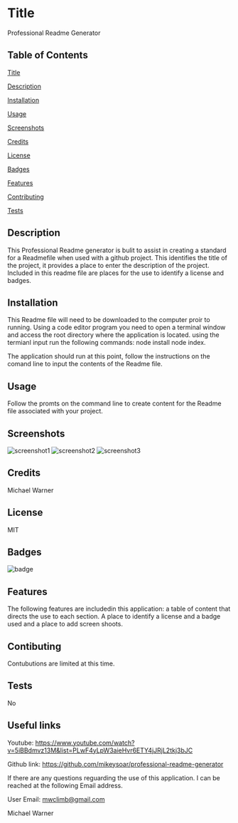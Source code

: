 # Title
  
Professional Readme Generator

## Table of Contents

[Title](#title)

[Description](#description)

[Installation](#installation)

[Usage](#usage)

[Screenshots](#screenshots)

[Credits](#credits)

[License](#license)

[Badges](#badges)

[Features](#features)

[Contributing](#contributing)

[Tests](#tests)

## Description

This Professional Readme generator is bulit to assist in 
creating a standard for a Readmefile when used with a github
project. This identifies the title of the project, it provides a 
place to enter the description of the project. Included in this
readme file are places for the use to identify a license and badges.


## Installation

This Readme file will need to be downloaded to the computer proir to running.
Using a code editor program you need to open a terminal window and access the
root directory where the application is located. using the termianl input
run the following commands:
node install
node index.

The application should run at this point, follow the instructions on the 
comand line to input the contents of the Readme file. 

## Usage

Follow the promts on the command line to create content for the Readme file associated with your project.

## Screenshots

![screenshot1](https://user-images.githubusercontent.com/81787981/124645548-cfccfd80-de50-11eb-81f9-b488e7dad7ca.PNG)
![screenshot2](https://user-images.githubusercontent.com/81787981/124645565-d491b180-de50-11eb-8d0a-c41dfda28350.PNG)
![screenshot3](https://user-images.githubusercontent.com/81787981/124645586-d9566580-de50-11eb-8344-30d4ede44fc5.PNG)


## Credits

Michael Warner

## License

MIT

## Badges

![badge](https://img.shields.io/static/v1?label=License&message=MIT&color=blue)

## Features

The following features are includedin this application: a table of content that directs the use to each section. A place to identify a license and a badge used and a place to add screen shoots.

## Contibuting

Contubutions are limited at this time.

## Tests

No

## Useful links
Youtube: https://www.youtube.com/watch?v=5iBBdmvz13M&list=PLwF4yLpW3aieHvr6ETY4jJRjL2tkj3bJC

Github link: https://github.com/mikeysoar/professional-readme-generator

If there are any questions reguarding the use of this application. I can be reached at the following Email address.

User Email: mwclimb@gmail.com

Michael Warner 
